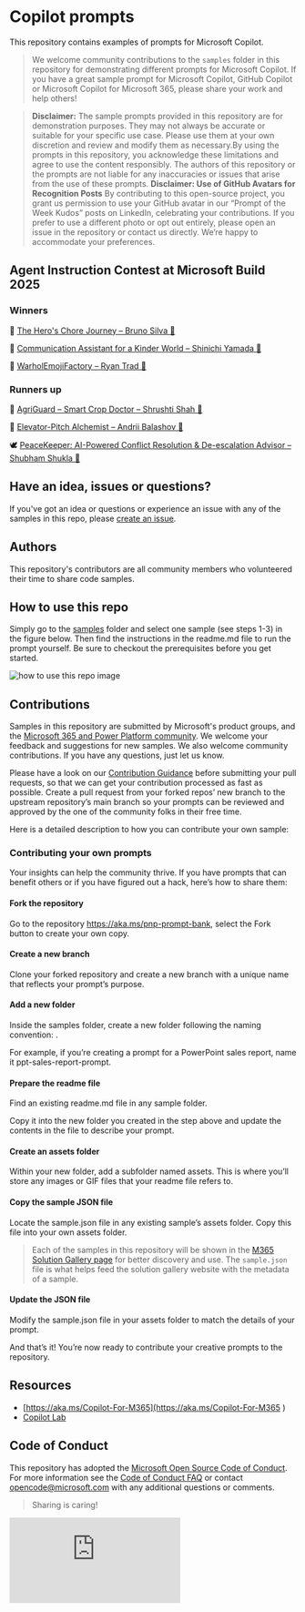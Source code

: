 # Copilot prompts

This repository contains examples of prompts for Microsoft Copilot.

> We welcome community contributions to the `samples` folder in this repository for demonstrating different prompts for Microsoft Copilot. If you have a great sample prompt for Microsoft Copilot, GitHub Copilot or Microsoft Copilot for Microsoft 365, please share your work and help others!

> **Disclaimer:** The sample prompts provided in this repository are for demonstration purposes. They may not always be accurate or suitable for your specific use case. Please use them at your own discretion and review and modify them as necessary.By using the prompts in this repository, you acknowledge these limitations and agree to use the content responsibly. The authors of this repository or the prompts are not liable for any inaccuracies or issues that arise from the use of these prompts.
**Disclaimer: Use of GitHub Avatars for Recognition Posts**
By contributing to this open-source project, you grant us permission to use your GitHub avatar in our “Prompt of the Week Kudos” posts on LinkedIn, celebrating your contributions. If you prefer to use a different photo or opt out entirely, please open an issue in the repository or contact us directly. We’re happy to accommodate your preferences.

## Agent Instruction Contest  at Microsoft Build 2025

###  Winners

🧹 [The Hero's Chore Journey – Bruno Silva  🤖 ](https://github.com/pnp/copilot-prompts/tree/main/samples/agent-instructions/daily-chore-children)

🤝 [Communication Assistant for a Kinder World – Shinichi Yamada 🤖 ](https://github.com/pnp/copilot-prompts/tree/main/samples/agent-instructions/communication-assistant)

🎨 [WarholEmojiFactory – Ryan Trad 🤖 ](https://github.com/pnp/copilot-prompts/tree/main/samples/agent-instructions/warhol-emoji-factory)

### Runners up

🌾 [AgriGuard – Smart Crop Doctor – Shrushti Shah 🤖 ](https://github.com/pnp/copilot-prompts/tree/main/samples/agent-instructions/smart-crop-doctor)

🧪 [Elevator-Pitch Alchemist – Andrii Balashov  🤖 ](https://github.com/pnp/copilot-prompts/tree/main/samples/agent-instructions/elevator-pitch-alchemist)

🕊️ [PeaceKeeper: AI-Powered Conflict Resolution & De-escalation Advisor – Shubham Shukla  🤖 ](https://github.com/pnp/copilot-prompts/tree/main/samples/agent-instructions/peace-keeper-agent)

## Have an idea, issues or questions?

If you've got an idea or questions or experience an issue with any of the samples in this repo, please [create an issue](https://github.com/pnp/copilot-prompts/issues/new).

## Authors

This repository's contributors are all community members who volunteered their time to share code samples.

## How to use this repo

Simply go to the [samples](https://github.com/pnp/copilot-prompts/tree/main/samples) folder and select one sample (see steps 1-3) in the figure below. Then find the instructions in the readme.md file to run the prompt yourself. Be sure to checkout the prerequisites before you get started.

![how to use this repo image](./images/how-to.png)

## Contributions

Samples in this repository are submitted by Microsoft's product groups, and the [Microsoft 365 and Power Platform community](http://aka.ms/m365pnp). We welcome your feedback and suggestions for new samples. We also welcome community contributions. If you have any questions, just let us know.

Please have a look on our [Contribution Guidance](./CONTRIBUTING.md) before submitting your pull requests, so that we can get your contribution processed as fast as possible. Create a pull request from your forked repos’ new branch to the upstream repository’s main branch so your prompts can be reviewed and approved by the one of the community folks in their free time.

Here is a detailed description to how you can contribute your own sample:

### Contributing your own prompts
Your insights can help the community thrive. If you have prompts that can benefit others or if you have figured out a hack, here’s how to share them:

#### Fork the repository
Go to the repository https://aka.ms/pnp-prompt-bank, select the Fork button to create your own copy.

#### Create a new branch
Clone your forked repository and create a new branch with a unique name that reflects your prompt’s purpose.

#### Add a new folder
Inside the samples folder, create a new folder following the naming convention: <apphost-functionality-prompt>.

For example, if you’re creating a prompt for a PowerPoint sales report, name it ppt-sales-report-prompt.

#### Prepare the readme file
Find an existing readme.md file in any sample folder.

Copy it into the new folder you created in the step above and update the contents in the file to describe your prompt.

#### Create an assets folder
Within your new folder, add a subfolder named assets. This is where you’ll store any images or GIF files that your readme file refers to.

#### Copy the sample JSON file
Locate the sample.json file in any existing sample’s assets folder. Copy this file into your own assets folder.

> Each of the samples in this repository will be shown in the [ M365 Solution Gallery page](https://adoption.microsoft.com/en-us/sample-solution-gallery/) for better discovery and use. The `sample.json` file is what helps feed the solution gallery website with the metadata of a sample.

#### Update the JSON file
Modify the sample.json file in your assets folder to match the details of your prompt.


And that’s it! You’re now ready to contribute your creative prompts to the repository.

## Resources
- [https://aka.ms/Copilot-For-M365](https://aka.ms/Copilot-For-M365
)
- [Copilot Lab](https://copilot.cloud.microsoft/prompts)



## Code of Conduct

This repository has adopted the [Microsoft Open Source Code of Conduct](https://opensource.microsoft.com/codeofconduct/). For more information see the [Code of Conduct FAQ](https://opensource.microsoft.com/codeofconduct/faq/) or contact [opencode@microsoft.com](mailto:opencode@microsoft.com) with any additional questions or comments.

> Sharing is caring!

![](https://m365-visitor-stats.azurewebsites.net/copilot-prompts/README.md)
